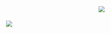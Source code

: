 <img align="right" src="https://visitor-badge.laobi.icu/badge?page_id=slvBek.slvBek">

<h1 align="center">
  <a href="https://git.io/typing-svg">
    <img src="https://readme-typing-svg.herokuapp.com?font=Fira+Code&size=40&pause=1000&width=435&lines=Hello%2C+There!+%F0%9F%91%8B;My+name+is+Bekzat;+Nice+to+meet+you!">
  </a>
</h1>
